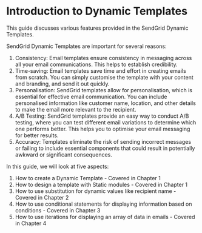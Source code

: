 # Introduction to Dynamic Templates

This guide discusses various features provided in the SendGrid Dynamic Templates.

SendGrid Dynamic Templates are important for several reasons:

1. Consistency: Email templates ensure consistency in messaging across all your email communications. This helps to establish credibility.
2. Time-saving: Email templates save time and effort in creating emails from scratch. You can simply customise the template with your content and branding, and send it out quickly.
3. Personalisation: SendGrid templates allow for personalisation, which is essential for effective email communication. You can include personalised information like customer name, location, and other details to make the email more relevant to the recipient.
4. A/B Testing: SendGrid templates provide an easy way to conduct A/B testing, where you can test different email variations to determine which one performs better. This helps you to optimise your email messaging for better results.
5. Accuracy: Templates eliminate the risk of sending incorrect messages or failing to include essential components that could result in potentially awkward or significant consequences.

In this guide, we will look at five aspects:
 
1) How to create a Dynamic Template - Covered in Chapter 1
2) How to design a template with Static modules - Covered in Chapter 1
3) How to use substitution for dynamic values like recipient name - Covered in Chapter 2
4) How to use conditional statements for displaying information based on conditions - Covered in Chapter 3
5) How to use iterations for displaying an array of data in emails - Covered in Chapter 4